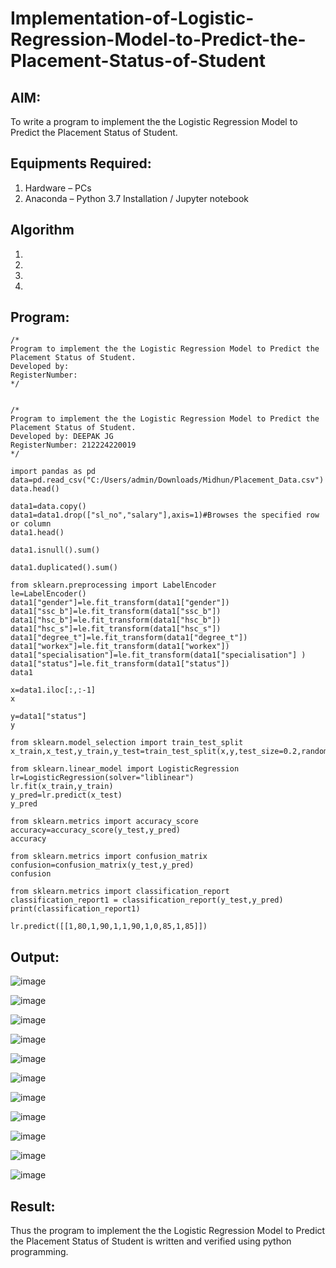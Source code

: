 # Implementation-of-Logistic-Regression-Model-to-Predict-the-Placement-Status-of-Student

## AIM:
To write a program to implement the the Logistic Regression Model to Predict the Placement Status of Student.

## Equipments Required:
1. Hardware – PCs
2. Anaconda – Python 3.7 Installation / Jupyter notebook

## Algorithm
1. 
2. 
3. 
4. 

## Program:
```
/*
Program to implement the the Logistic Regression Model to Predict the Placement Status of Student.
Developed by: 
RegisterNumber:  
*/
```
```

/*
Program to implement the the Logistic Regression Model to Predict the Placement Status of Student.
Developed by: DEEPAK JG
RegisterNumber: 212224220019
*/

import pandas as pd
data=pd.read_csv("C:/Users/admin/Downloads/Midhun/Placement_Data.csv")
data.head()

data1=data.copy()
data1=data1.drop(["sl_no","salary"],axis=1)#Browses the specified row or column
data1.head()

data1.isnull().sum()

data1.duplicated().sum()

from sklearn.preprocessing import LabelEncoder
le=LabelEncoder()
data1["gender"]=le.fit_transform(data1["gender"])
data1["ssc_b"]=le.fit_transform(data1["ssc_b"])
data1["hsc_b"]=le.fit_transform(data1["hsc_b"])
data1["hsc_s"]=le.fit_transform(data1["hsc_s"])
data1["degree_t"]=le.fit_transform(data1["degree_t"])
data1["workex"]=le.fit_transform(data1["workex"])
data1["specialisation"]=le.fit_transform(data1["specialisation"] )     
data1["status"]=le.fit_transform(data1["status"])
data1 

x=data1.iloc[:,:-1]
x

y=data1["status"]
y

from sklearn.model_selection import train_test_split
x_train,x_test,y_train,y_test=train_test_split(x,y,test_size=0.2,random_state=0)

from sklearn.linear_model import LogisticRegression
lr=LogisticRegression(solver="liblinear")
lr.fit(x_train,y_train)
y_pred=lr.predict(x_test)
y_pred

from sklearn.metrics import accuracy_score
accuracy=accuracy_score(y_test,y_pred)
accuracy

from sklearn.metrics import confusion_matrix
confusion=confusion_matrix(y_test,y_pred)
confusion

from sklearn.metrics import classification_report
classification_report1 = classification_report(y_test,y_pred)
print(classification_report1)

lr.predict([[1,80,1,90,1,1,90,1,0,85,1,85]])

```
## Output:
![image](https://github.com/user-attachments/assets/91040c0d-d050-4b05-bacd-2a8faf187d2d)

![image](https://github.com/user-attachments/assets/f821a910-d4ad-4f59-a4c7-d9e44079a298)

![image](https://github.com/user-attachments/assets/ea4f97b2-e206-4bb5-8216-006fee1e70fc)

![image](https://github.com/user-attachments/assets/706bf827-1fb7-4b86-a2e1-7d431b66d7a6)

![image](https://github.com/user-attachments/assets/487d9dc4-ebb1-4358-8c5a-3585d20551b0)

![image](https://github.com/user-attachments/assets/83c46d47-08bd-488e-89cd-e24f869fe89d)

![image](https://github.com/user-attachments/assets/53647285-fd07-4ec3-8356-ba196c4f1b53)

![image](https://github.com/user-attachments/assets/e72635a6-b2b9-41c0-9820-de2e31ded565)

![image](https://github.com/user-attachments/assets/c265b363-6f1d-4f5c-977a-e45c5d7d6fef)

![image](https://github.com/user-attachments/assets/b73b484a-f487-41ab-8a69-e9a1897e9116)

![image](https://github.com/user-attachments/assets/ce0282f1-76db-495d-97da-c5baf610dd63)


## Result:
Thus the program to implement the the Logistic Regression Model to Predict the Placement Status of Student is written and verified using python programming.
